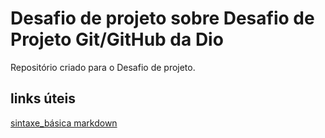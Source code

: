 # Desafio de projeto sobre Desafio de Projeto Git/GitHub da Dio
Repositório criado para o Desafio de projeto.

## links úteis
[sintaxe_básica markdown](https://docs.pipz.com/central-de-ajuda/learning-center/guia-basico-de-markdown#open)
